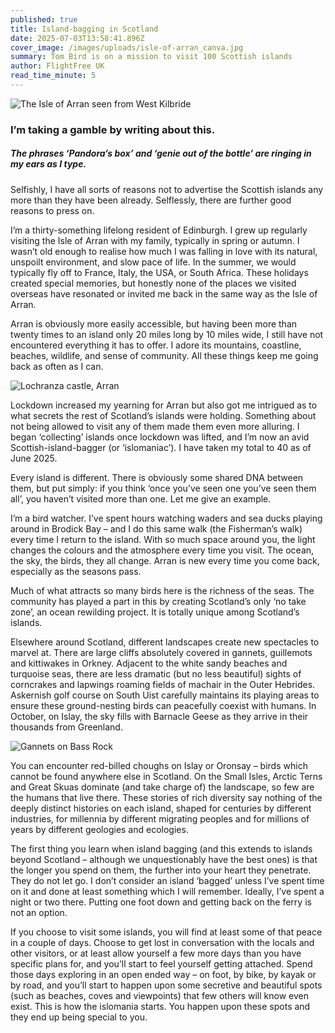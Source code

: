 ```yaml
---
published: true
title: Island-bagging in Scotland
date: 2025-07-03T13:58:41.896Z
cover_image: /images/uploads/isle-of-arran_canva.jpg
summary: Tom Bird is on a mission to visit 100 Scottish islands
author: FlightFree UK
read_time_minute: 5
---
```

![](/images/uploads/isle-of-arran_canva-large.jpg "The Isle of Arran seen from West Kilbride")

### I’m taking a gamble by writing about this. 

##### The phrases ‘Pandora’s box’ and ‘genie out of the bottle’ are ringing in my ears as I type. 

Selfishly, I have all sorts of reasons not to advertise the Scottish islands any more than they have been already. Selflessly, there are further good reasons to press on.

I’m a thirty-something lifelong resident of Edinburgh. I grew up regularly visiting the Isle of Arran with my family, typically in spring or autumn. I wasn’t old enough to realise how much I was falling in love with its natural, unspoilt environment, and slow pace of life. In the summer, we would typically fly off to France, Italy, the USA, or South Africa. These holidays created special memories, but honestly none of the places we visited overseas have resonated or invited me back in the same way as the Isle of Arran. 

Arran is obviously more easily accessible, but having been more than twenty times to an island only 20 miles long by 10 miles wide, I still have not encountered everything it has to offer. I adore its mountains, coastline, beaches, wildlife, and sense of community. All these things keep me going back as often as I can.

![](/images/uploads/lochranza-castle-arran_canva.jpg "Lochranza castle, Arran")

Lockdown increased my yearning for Arran but also got me intrigued as to what secrets the rest of Scotland’s islands were holding. Something about not being allowed to visit any of them made them even more alluring. I began ‘collecting’ islands once lockdown was lifted, and I’m now an avid Scottish-island-bagger (or ‘islomaniac’). I have taken my total to 40 as of June 2025.

Every island is different. There is obviously some shared DNA between them, but put simply: if you think ‘once you’ve seen one you’ve seen them all’, you haven’t visited more than one. Let me give an example.

I’m a bird watcher. I’ve spent hours watching waders and sea ducks playing around in Brodick Bay – and I do this same walk (the Fisherman’s walk) every time I return to the island. With so much space around you, the light changes the colours and the atmosphere every time you visit. The ocean, the sky, the birds, they all change. Arran is new every time you come back, especially as the seasons pass.

Much of what attracts so many birds here is the richness of the seas. The community has played a part in this by creating Scotland’s only ‘no take zone’, an ocean rewilding project. It is totally unique among Scotland’s islands. 

Elsewhere around Scotland, different landscapes create new spectacles to marvel at. There are large cliffs absolutely covered in gannets, guillemots and kittiwakes in Orkney. Adjacent to the white sandy beaches and turquoise seas, there are less dramatic (but no less beautiful) sights of corncrakes and lapwings roaming fields of machair in the Outer Hebrides. Askernish golf course on South Uist carefully maintains its playing areas to ensure these ground-nesting birds can peacefully coexist with humans. In October, on Islay, the sky fills with Barnacle Geese as they arrive in their thousands from Greenland. 

![](/images/uploads/gannets_canva.jpg "Gannets on Bass Rock")

You can encounter red-billed choughs on Islay or Oronsay – birds which cannot be found anywhere else in Scotland. On the Small Isles, Arctic Terns and Great Skuas dominate (and take charge of) the landscape, so few are the humans that live there. These stories of rich diversity say nothing of the deeply distinct histories on each island, shaped for centuries by different industries, for millennia by different migrating peoples and for millions of years by different geologies and ecologies.

The first thing you learn when island bagging (and this extends to islands beyond Scotland – although we unquestionably have the best ones) is that the longer you spend on them, the further into your heart they penetrate. They do not let go. I don’t consider an island ‘bagged’ unless I’ve spent time on it and done at least something which I will remember. Ideally, I’ve spent a night or two there. Putting one foot down and getting back on the ferry is not an option.

If you choose to visit some islands, you will find at least some of that peace in a couple of days. Choose to get lost in conversation with the locals and other visitors, or at least allow yourself a few more days than you have specific plans for, and you’ll start to feel yourself getting attached. Spend those days exploring in an open ended way – on foot, by bike, by kayak or by road, and you’ll start to happen upon some secretive and beautiful spots (such as beaches, coves and viewpoints) that few others will know even exist. This is how the islomania starts. You happen upon these spots and they end up being special to you.